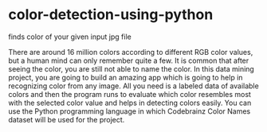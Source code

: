 # color-detection-using-python
finds color of your given input jpg file 

There are around 16 million colors according to different RGB color values, but a human mind can only remember quite a few.
It is common that after seeing the color, you are still not able to name the color. 
In this data mining project, you are going to build an amazing app which is going to help in recognizing color from any image. 
All you need is a labeled data of available colors and then the program runs to evaluate which color resembles most with the selected color value and helps in detecting colors easily. You can use the Python programming language in which Codebrainz Color Names dataset will be used for the project.
